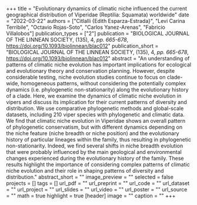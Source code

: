 +++
title = "Evolutionary dynamics of climatic niche influenced the current geographical distribution of Viperidae (Reptilia: Squamata) worldwide"
date = "2022-03-22"
authors = ["Citlalli {Edith Esparza-Estrada}", "Levi Carina Terribile", "Octavio Rojas-Soto", "Carlos Yanez-Arenas", "Fabricio Villalobos"]
publication_types = ["2"]
publication = "BIOLOGICAL JOURNAL OF THE LINNEAN SOCIETY, (135), 4, _pp. 665-678_, https://doi.org/10.1093/biolinnean/blac012"
publication_short = "BIOLOGICAL JOURNAL OF THE LINNEAN SOCIETY, (135), 4, _pp. 665-678_, https://doi.org/10.1093/biolinnean/blac012"
abstract = "An understanding of patterns of climatic niche evolution has important implications for ecological and evolutionary theory and conservation planning. However, despite considerable testing, niche evolution studies continue to focus on clade-wide, homogeneous patterns, without considering the potentially complex dynamics (i.e. phylogenetic non-stationarity) along the evolutionary history of a clade. Here, we examine the dynamics of climatic niche evolution in vipers and discuss its implication for their current patterns of diversity and distribution. We use comparative phylogenetic methods and global-scale datasets, including 210 viper species with phylogenetic and climatic data. We find that climatic niche evolution in Viperidae shows an overall pattern of phylogenetic conservatism, but with different dynamics depending on the niche feature (niche breadth or niche position) and the evolutionary history of particular lineages within the family, thus resulting in phylogenetic non-stationarity. Indeed, we find several shifts in niche breadth evolution that were probably influenced by the main geological and environmental changes experienced during the evolutionary history of the family. These results highlight the importance of considering complex patterns of climatic niche evolution and their role in shaping patterns of diversity and distribution."
abstract_short = ""
image_preview = ""
selected = false
projects = []
tags = []
url_pdf = ""
url_preprint = ""
url_code = ""
url_dataset = ""
url_project = ""
url_slides = ""
url_video = ""
url_poster = ""
url_source = ""
math = true
highlight = true
[header]
image = ""
caption = ""
+++
